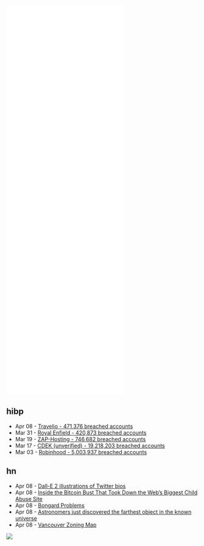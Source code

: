 ![Metrics](https://raw.githubusercontent.com/phixion/phixion/master/metrics.svg)

## hibp

<!--
for https://github.com/phixion/phixion/blob/main/.github/workflows/feeds.yml
-->
<!--START_SECTION:haveibeenpwnd-->
- Apr 08 - [Travelio - 471,376 breached accounts](https://haveibeenpwned.com/PwnedWebsites#Travelio)
- Mar 31 - [Royal Enfield - 420,873 breached accounts](https://haveibeenpwned.com/PwnedWebsites#RoyalEnfield)
- Mar 19 - [ZAP-Hosting - 746,682 breached accounts](https://haveibeenpwned.com/PwnedWebsites#ZAPHosting)
- Mar 17 - [CDEK (unverified) - 19,218,203 breached accounts](https://haveibeenpwned.com/PwnedWebsites#CDEK)
- Mar 03 - [Robinhood - 5,003,937 breached accounts](https://haveibeenpwned.com/PwnedWebsites#Robinhood)
<!--END_SECTION:haveibeenpwnd-->

## hn

<!--
for https://github.com/phixion/phixion/blob/main/.github/workflows/feeds.yml
-->
<!--START_SECTION:hn-->
- Apr 08 - [Dall-E 2 illustrations of Twitter bios](https://twitter.com/nickcammarata/status/1511861061988892675)
- Apr 08 - [Inside the Bitcoin Bust That Took Down the Web’s Biggest Child Abuse Site](https://www.wired.com/story/tracers-in-the-dark-welcome-to-video-crypto-anonymity-myth/)
- Apr 08 - [Bongard Problems](http://www.foundalis.com/res/bps/bpidx.htm)
- Apr 08 - [Astronomers just discovered the farthest object in the known universe](https://www.livescience.com/farthest-astronomical-object-ever-seen)
- Apr 08 - [Vancouver Zoning Map](https://maps.nicholsonroad.com/zones/)
<!--END_SECTION:hn-->

<!--
for https://yhype.me
-->
![](https://hit.yhype.me/github/profile?user_id=13013670)
